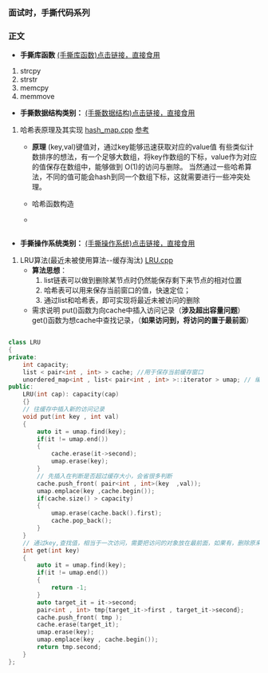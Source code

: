 ### 面试时，手撕代码系列



### 正文

- **手撕库函数**
[(手撕库函数)点击链接，直接食用](./code/hand_libs.cpp)
1. strcpy
2. strstr
3. memcpy
4. memmove

- **手撕数据结构类别：**
[(手撕数据结构)点击链接，直接食用](./code/hand_data_structure.cpp)
1. 哈希表原理及其实现
    [hash_map.cpp](./hash_map.cpp)
    [参考](https://www.cnblogs.com/ricklz/p/9367954.html)
    - **原理**
        (key,val)键值对，通过key能够迅速获取对应的value值
        有些类似计数排序的想法，有一个足够大数组，将key作数组的下标，value作为对应的值保存在数组中，能够做到 O(1)的访问与删除。
        当然通过一些哈希算法，不同的值可能会hash到同一个数组下标，这就需要进行一些冲突处理。
    - 哈希函数构造
  
    - 
```cpp

```
- **手撕操作系统类别：**
[(手撕操作系统)点击链接，直接食用](./code/hand_os.cpp)

1. LRU算法(最近未被使用算法--缓存淘汰)
   [LRU.cpp](./LRU.cpp)
    - **算法思想**：
        1. list链表可以做到删除某节点时仍然能保存剩下来节点的相对位置
        2. 哈希表可以用来保存当前窗口的值，快速定位；
        3. 通过list和哈希表，即可实现将最近未被访问的删除
    - 需求说明
        put()函数为向cache中插入访问记录（**涉及超出容量问题**）
        get()函数为想cache中查找记录，（**如果访问到，将访问的置于最前面**）
```cpp

class LRU
{
private:
    int capacity;
    list < pair<int , int> > cache; //用于保存当前缓存窗口
    unordered_map<int , list< pair<int , int> >::iterator > umap; // 编号以及在list中的下标，方便删除
public:
    LRU(int cap): capacity(cap)
    {}
    // 往缓存中插入新的访问记录
    void put(int key , int val)
    {
        auto it = umap.find(key);
        if(it != umap.end())
        {
            cache.erase(it->second);
            umap.erase(key);
        }
        // 先插入在判断是否超过缓存大小，会省很多判断
        cache.push_front( pair<int , int>(key  ,val));
        umap.emplace(key ,cache.begin()); 
        if(cache.size() > capacity) 
        {
            umap.erase(cache.back().first);
            cache.pop_back();
        }
    }
    // 通过key,查找值，相当于一次访问，需要把访问的对象放在最前面，如果有，删除原来的
    int get(int key)
    {
        auto it = umap.find(key);
        if(it != umap.end())
        {
            return -1;
        }
        auto target_it = it->second;
        pair<int , int> tmp{target_it->first , target_it->second};
        cache.push_front( tmp );
        cache.erase(target_it);
        umap.erase(key);
        umap.emplace(key , cache.begin());
        return tmp.second;
    }
};

```
